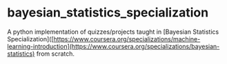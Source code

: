 # bayesian_statistics_specialization
A python implementation of quizzes/projects taught in [Bayesian Statistics Specialization]([https://www.coursera.org/specializations/machine-learning-introduction](https://www.coursera.org/specializations/bayesian-statistics) from scratch.
